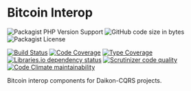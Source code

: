 # Bitcoin Interop

![Packagist PHP Version Support](https://img.shields.io/packagist/php-v/daikon/bitcoin-interop)
![GitHub code size in bytes](https://img.shields.io/github/languages/code-size/daikon-cqrs/bitcoin-interop)
![Packagist License](https://img.shields.io/packagist/l/daikon/bitcoin-interop)

[![Build Status](https://travis-ci.com/daikon-cqrs/bitcoin-interop.svg?branch=master)](https://travis-ci.com/daikon-cqrs/bitcoin-interop)
[![Code Coverage](https://scrutinizer-ci.com/g/daikon-cqrs/bitcoin-interop/badges/coverage.png?b=master)](https://scrutinizer-ci.com/g/daikon-cqrs/bitcoin-interop/?branch=master)
[![Type Coverage](https://shepherd.dev/github/daikon-cqrs/bitcoin-interop/coverage.svg)](https://shepherd.dev/github/daikon-cqrs/bitcoin-interop)
[![Libraries.io dependency status](https://img.shields.io/librariesio/github/daikon-cqrs/bitcoin-interop)](https://libraries.io/github/daikon-cqrs/bitcoin-interop)
[![Scrutinizer code quality](https://img.shields.io/scrutinizer/quality/g/daikon-cqrs/bitcoin-interop/master)](https://scrutinizer-ci.com/g/daikon-cqrs/bitcoin-interop/?branch=master)
[![Code Climate maintainability](https://img.shields.io/codeclimate/maintainability/daikon-cqrs/bitcoin-interop)](https://codeclimate.com/github/daikon-cqrs/bitcoin-interop/maintainability)

Bitcoin interop components for Daikon-CQRS projects.
